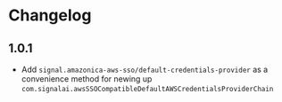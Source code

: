 # Changelog

## 1.0.1

- Add `signal.amazonica-aws-sso/default-credentials-provider` as a convenience method for newing up `com.signalai.awsSSOCompatibleDefaultAWSCredentialsProviderChain`
